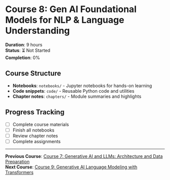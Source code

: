 # Course 8: Gen AI Foundational Models for NLP & Language Understanding

**Duration**: 9 hours  
**Status**: ⏳ Not Started  
**Completion**: 0%

## Course Structure
- **Notebooks**: `notebooks/` - Jupyter notebooks for hands-on learning
- **Code snippets**: `code/` - Reusable Python code and utilities
- **Chapter notes**: `chapters/` - Module summaries and highlights

## Progress Tracking
- [ ] Complete course materials
- [ ] Finish all notebooks
- [ ] Review chapter notes
- [ ] Complete assignments

---

**Previous Course**: [Course 7: Generative AI and LLMs: Architecture and Data Preparation](../course-07-generative-ai-llms-architecture/README.md)  
**Next Course**: [Course 9: Generative AI Language Modeling with Transformers](../course-09-generative-ai-language-modeling-transformers/README.md)
